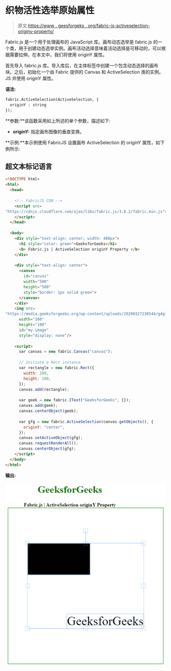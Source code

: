 # 织物活性选举原始属性

> 原文:[https://www . geesforgeks . org/fabric-js-activeselection-originy-property/](https://www.geeksforgeeks.org/fabric-js-activeselection-originy-property/)

Fabric.js 是一个用于处理画布的 JavaScript 库。画布动态选举是 fabric.js 的一个类，用于创建动态选举实例。画布活动选择意味着活动选择是可移动的，可以根据需要拉伸。在本文中，我们将使用 originY 属性。

首先导入 fabric.js 库。导入库后，在主体标签中创建一个包含动态选择的画布块。之后，初始化一个由 Fabric 提供的 Canvas 和 ActiveSelection 类的实例。JS 并使用 originY 属性。

**语法:**

```html
fabric.ActiveSelection(ActiveSelection, {
  originY : string
});
```

**参数:**该函数采用如上所述的单个参数，描述如下:

*   **originY:** 指定画布图像的垂直变换。

**示例:**本示例使用 FabricJS 设置画布 ActiveSelection 的 originY 属性，如下例所示:

## 超文本标记语言

```html
<!DOCTYPE html>
<html>
  <head>

    <!-- FabricJS CDN -->
    <script src=
"https://cdnjs.cloudflare.com/ajax/libs/fabric.js/3.6.2/fabric.min.js">
    </script>
  </head>

  <body>
    <div style="text-align: center; width: 400px">
      <h1 style="color: green">GeeksforGeeks</h1>
      <b> Fabric.js | ActiveSelection originY Property </b>
    </div>

    <div style="text-align: center">
      <canvas
        id="canvas"
        width="500"
        height="500"
        style="border: 1px solid green">
      </canvas>
    </div>
    <img src=
"https://media.geeksforgeeks.org/wp-content/uploads/20200327230544/g4gicon.png"
      width="100"
      height="100"
      id="my-image"
      style="display: none"/>

    <script>
      var canvas = new fabric.Canvas("canvas");

      // Initiate a Rect instance
      var rectangle = new fabric.Rect({
        width: 200,
        height: 100,
      });
      canvas.add(rectangle);

      var geek = new fabric.IText("GeeksforGeeks", {});
      canvas.add(geek);
      canvas.centerObject(geek);

      var gfg = new fabric.ActiveSelection(canvas.getObjects(), {
        originY: "center",
      });
      canvas.setActiveObject(gfg);
      canvas.requestRenderAll();
      canvas.centerObject(gfg);
    </script>
  </body>
</html>
```

**输出:**

![](img/d8c5a3ecdb1dc8d8dd9e7a6343be7267.png)